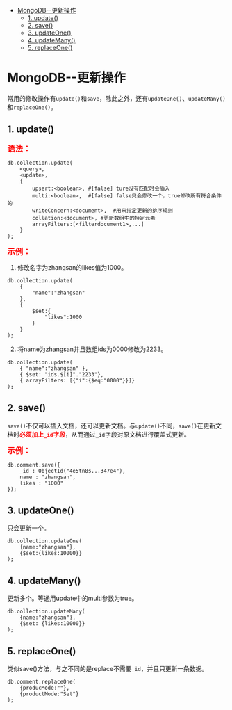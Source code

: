 * [MongoDB--更新操作](#mongodb--更新操作)
  * [1. update()](#1-update)
  * [2. save()](#2-save)
  * [3. updateOne()](#3-updateone)
  * [4. updateMany()](#4-updatemany)
  * [5. replaceOne()](#5-replaceone)


# MongoDB--更新操作

常用的修改操作有`update()`和`save`，除此之外，还有`updateOne()`、`updateMany()`和`replaceOne()`。

## 1. update()

<FONT COLOR=RED SIZE=4>**语法：**</FONT>

```shell
db.collection.update(
	<query>,
	<update>,
	{
		upsert:<boolean>, #[false] ture没有匹配时会插入
		multi:<boolean>,  #[false] false只会修改一个，true修改所有符合条件的
		writeConcern:<document>,  #用来指定更新的排序规则
		collation:<document>, #更新数组中的特定元素
		arrayFilters:[<filterdocument1>,...]
	}
);
```

<FONT COLOR=RED SIZE=4>**示例：**</FONT>

1. 修改名字为zhangsan的likes值为1000。

```
db.collection.update(
	{
		"name":"zhangsan"
	},
	{
		$set:{
			"likes":1000
		}
	}
);
```

2. 将name为zhangsan并且数组ids为0000修改为2233。

```
db.collection.update(
	{ "name":"zhangsan" },
	{ $set: "ids.$[i]"."2233"},
	{ arrayFilters: [{"i":{$eq:"0000"}}]}
);
```

## 2. save()

`save()`不仅可以插入文档，还可以更新文档。与`update()`不同，`save()`在更新文档时<font color=red>**必须加上`_id`字段**</font>，从而通过`_id`字段对原文档进行覆盖式更新。

<FONT COLOR=RED SIZE=4>**示例：**</FONT>

```
db.comment.save({
	_id : ObjectId("4e5tn8s...347e4"),
	name : "zhangsan",
	likes : "1000"
});
```

## 3. updateOne()

只会更新一个。

```
db.collection.updateOne(
	{name:"zhangsan"},
	{$set:{likes:10000}}
);
```

## 4. updateMany()

更新多个。等通用update中的multi参数为true。

```
db.collection.updateMany(
	{name:"zhangsan"},
	{$set: {likes:10000}}
);
```

## 5. replaceOne()

类似save()方法，与之不同的是replace不需要`_id`，并且只更新一条数据。

```
db.comment.replaceOne(
	{producMode:""},
	{productMode:"Set"}
);
```

